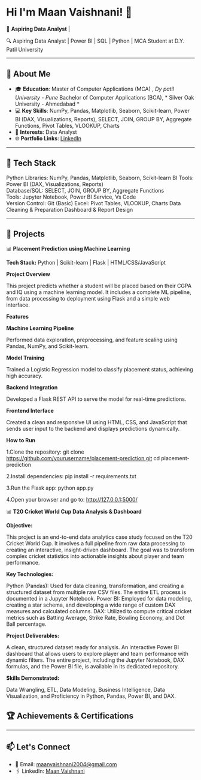 # Hi I'm **Maan Vaishnani**! 👋


🚀 **Aspiring Data Analyst** |

🔍 Aspiring Data Analyst | Power BI | SQL | Python | MCA Student at D.Y. Patil University

---

## 🌟 About Me

- 🎓 **Education**:  Master of Computer Applications (MCA) , *Dy patil University - Pune*
                     Bachelor of Computer Applications (BCA), * Silver Oak University - Ahmedabad *
- 💻 **Key Skills**: NumPy, Pandas, Matplotlib, Seaborn, Scikit-learn, Power BI (DAX, Visualizations, Reports),  SELECT, JOIN, GROUP BY, Aggregate Functions, Pivot Tables, VLOOKUP, Charts   
- 🧠 **Interests**: Data Analyst 
- 🌐 **Portfolio Links**: [LinkedIn](http://www.linkedin.com/in/maan-vaishnani) 

---

## 🔧 Tech Stack

 Python Libraries: NumPy, Pandas, Matplotlib, Seaborn, Scikit-learn
 BI Tools: Power BI (DAX, Visualizations, Reports)                                 
 Database/SQL: SELECT, JOIN, GROUP BY, Aggregate Functions         
 Tools: Jupyter Notebook, Power BI Service, Vs Code                           
 Version Control: Git (Basic)
 Excel: Pivot Tables, VLOOKUP, Charts
 Data Cleaning & Preparation
 Dashboard & Report Design

---

## 🚀 Projects 

📊 **Placement Prediction using Machine Learning**

**Tech Stack:** Python | Scikit-learn | Flask | HTML/CSS/JavaScript

**Project Overview**

This project predicts whether a student will be placed based on their CGPA and IQ using a machine learning model. It includes a complete ML pipeline, from data processing to deployment using Flask and a simple web interface.

**Features**

**Machine Learning Pipeline**

Performed data exploration, preprocessing, and feature scaling using Pandas, NumPy, and Scikit-learn.

**Model Training**

Trained a Logistic Regression model to classify placement status, achieving high accuracy.

**Backend Integration**

Developed a Flask REST API to serve the model for real-time predictions.

**Frontend Interface**

Created a clean and responsive UI using HTML, CSS, and JavaScript that sends user input to the backend and displays predictions dynamically.

**How to Run**

1.Clone the repository:
git clone https://github.com/yourusername/placement-prediction.git
cd placement-prediction

2.Install dependencies:
pip install -r requirements.txt

3.Run the Flask app:
python app.py

4.Open your browser and go to:
http://127.0.0.1:5000/


📊 **T20 Cricket World Cup Data Analysis & Dashboard**

**Objective:**

This project is an end-to-end data analytics case study focused on the T20 Cricket World Cup. It involves a full pipeline from raw data processing to creating an interactive, insight-driven dashboard. The goal was to transform complex cricket statistics into actionable insights about player and team performance.

**Key Technologies:**

Python (Pandas): Used for data cleaning, transformation, and creating a structured dataset from multiple raw CSV files. The entire ETL process is documented in a Jupyter Notebook.
Power BI: Employed for data modeling, creating a star schema, and developing a wide range of custom DAX measures and calculated columns.
DAX: Utilized to compute critical cricket metrics such as Batting Average, Strike Rate, Bowling Economy, and Dot Ball percentage.

**Project Deliverables:**

A clean, structured dataset ready for analysis.
An interactive Power BI dashboard that allows users to explore player and team performance with dynamic filters.
The entire project, including the Jupyter Notebook, DAX formulas, and the Power BI file, is available in its dedicated repository.

**Skills Demonstrated:**

Data Wrangling, ETL, Data Modeling, Business Intelligence, Data Visualization, and Proficiency in Python, Pandas, Power BI, and DAX.


## 🏆 Achievements & Certifications


---

## 📫 Let's Connect

- 📩 Email: maanvaishnani2004@gmail.com  
- 🖇️ LinkedIn: [Maan Vaishnani](http://www.linkedin.com/in/maan-vaishnani)
